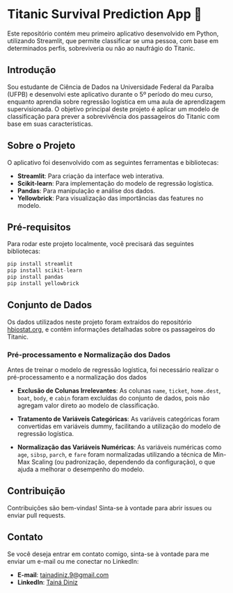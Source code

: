 # Titanic Survival Prediction App 🚢

Este repositório contém meu primeiro aplicativo desenvolvido em Python, utilizando Streamlit, que permite classificar se uma pessoa, com base em determinados perfis, sobreviveria ou não ao naufrágio do Titanic.

## Introdução

Sou estudante de Ciência de Dados na Universidade Federal da Paraíba (UFPB) e desenvolvi este aplicativo durante o 5º período do meu curso, enquanto aprendia sobre regressão logística em uma aula de aprendizagem supervisionada. O objetivo principal deste projeto é aplicar um modelo de classificação para prever a sobrevivência dos passageiros do Titanic com base em suas características.

## Sobre o Projeto

O aplicativo foi desenvolvido com as seguintes ferramentas e bibliotecas:

- **Streamlit**: Para criação da interface web interativa.
- **Scikit-learn**: Para implementação do modelo de regressão logística.
- **Pandas**: Para manipulação e análise dos dados.
- **Yellowbrick**: Para visualização das importâncias das features no modelo.

## Pré-requisitos

Para rodar este projeto localmente, você precisará das seguintes bibliotecas:

```python
pip install streamlit
pip install scikit-learn
pip install pandas
pip install yellowbrick
```
## Conjunto de Dados

Os dados utilizados neste projeto foram extraídos do repositório [hbiostat.org](https://hbiostat.org/data/), e contêm informações detalhadas sobre os passageiros do Titanic.

### Pré-processamento e Normalização dos Dados

Antes de treinar o modelo de regressão logística, foi necessário realizar o pré-processamento e a normalização dos dados

- **Exclusão de Colunas Irrelevantes**: As colunas `name`, `ticket`, `home.dest`, `boat`, `body`, e `cabin` foram excluídas do conjunto de dados, pois não agregam valor direto ao modelo de classificação.

- **Tratamento de Variáveis Categóricas**: As variáveis categóricas foram convertidas em variáveis dummy, facilitando a utilização do modelo de regressão logística.

- **Normalização das Variáveis Numéricas**: As variáveis numéricas como `age`, `sibsp`, `parch`, e `fare` foram normalizadas utilizando a técnica de Min-Max Scaling (ou padronização, dependendo da configuração), o que ajuda a melhorar o desempenho do modelo.

## Contribuição

Contribuições são bem-vindas! Sinta-se à vontade para abrir issues ou enviar pull requests.

## Contato

Se você deseja entrar em contato comigo, sinta-se à vontade para me enviar um e-mail ou me conectar no LinkedIn:

- **E-mail**: [tainadiniz.9@gmail.com](mailto:tainadiniz.9@gmail.com)
- **LinkedIn**: [Tainá Diniz](https://www.linkedin.com/in/tain%C3%A1-diniz-68a711270/)

